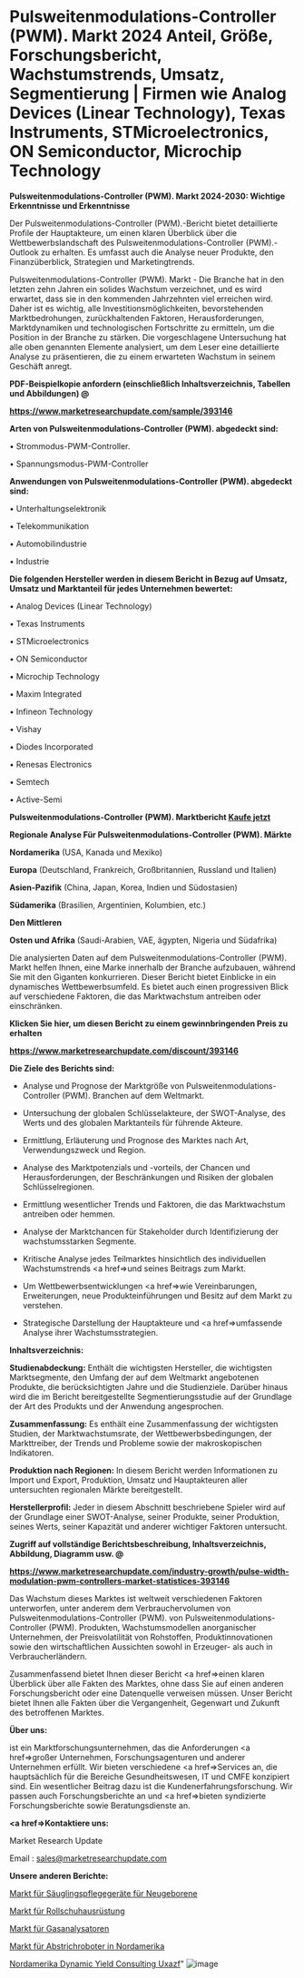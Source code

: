 # Pulsweitenmodulations-Controller (PWM). Markt 2024 Anteil, Größe, Forschungsbericht, Wachstumstrends, Umsatz, Segmentierung | Firmen wie Analog Devices (Linear Technology), Texas Instruments, STMicroelectronics, ON Semiconductor, Microchip Technology

<strong>Pulsweitenmodulations-Controller (PWM). Markt 2024-2030: Wichtige Erkenntnisse und Erkenntnisse</strong>

Der Pulsweitenmodulations-Controller (PWM).-Bericht bietet detaillierte Profile der Hauptakteure, um einen klaren Überblick über die Wettbewerbslandschaft des Pulsweitenmodulations-Controller (PWM).-Outlook zu erhalten. Es umfasst auch die Analyse neuer Produkte, den Finanzüberblick, Strategien und Marketingtrends.

Pulsweitenmodulations-Controller (PWM). Markt - Die Branche hat in den letzten zehn Jahren ein solides Wachstum verzeichnet, und es wird erwartet, dass sie in den kommenden Jahrzehnten viel erreichen wird. Daher ist es wichtig, alle Investitionsmöglichkeiten, bevorstehenden Marktbedrohungen, zurückhaltenden Faktoren, Herausforderungen, Marktdynamiken und technologischen Fortschritte zu ermitteln, um die Position in der Branche zu stärken. Die vorgeschlagene Untersuchung hat alle oben genannten Elemente analysiert, um dem Leser eine detaillierte Analyse zu präsentieren, die zu einem erwarteten Wachstum in seinem Geschäft anregt.



<strong><b>PDF-Beispielkopie anfordern (einschließlich Inhaltsverzeichnis, Tabellen und Abbildungen) @ </b></strong>

<strong><a href=https://www.marketresearchupdate.com/sample/393146>

<strong>https://www.marketresearchupdate.com/sample/393146</u></a></strong></strong>



<strong>Arten von Pulsweitenmodulations-Controller (PWM). abgedeckt sind:</strong>

• Strommodus-PWM-Controller.

• Spannungsmodus-PWM-Controller



<strong>Anwendungen von Pulsweitenmodulations-Controller (PWM). abgedeckt sind:</strong>

• Unterhaltungselektronik

• Telekommunikation

• Automobilindustrie

• Industrie



<strong>Die folgenden Hersteller werden in diesem Bericht in Bezug auf Umsatz, Umsatz und Marktanteil für jedes Unternehmen bewertet:</strong>

• Analog Devices (Linear Technology)

• Texas Instruments

• STMicroelectronics

• ON Semiconductor

• Microchip Technology

• Maxim Integrated

• Infineon Technology

• Vishay

• Diodes Incorporated

• Renesas Electronics

• Semtech

• Active-Semi



<strong>Pulsweitenmodulations-Controller (PWM). Marktbericht <a href=https://www.marketresearchupdate.com/buynow/393146>Kaufe jetzt</a></strong>



<strong>Regionale Analyse Für Pulsweitenmodulations-Controller (PWM). Märkte</strong>



<strong>Nordamerika</strong> (USA, Kanada und Mexiko)



<strong>Europa</strong> (Deutschland, Frankreich, Großbritannien, Russland und Italien)



<strong>Asien-Pazifik</strong> (China, Japan, Korea, Indien und Südostasien)



<strong>Südamerika</strong> (Brasilien, Argentinien, Kolumbien, etc.)



<strong>Den Mittleren</strong> 

<strong>Osten und Afrika</strong> (Saudi-Arabien, VAE, ägypten, Nigeria und Südafrika)

Die analysierten Daten auf dem Pulsweitenmodulations-Controller (PWM). Markt helfen Ihnen, eine Marke innerhalb der Branche aufzubauen, während Sie mit den Giganten konkurrieren. Dieser Bericht bietet Einblicke in ein dynamisches Wettbewerbsumfeld. Es bietet auch einen progressiven Blick auf verschiedene Faktoren, die das Marktwachstum antreiben oder einschränken.



<strong>Klicken Sie hier, um diesen Bericht zu einem gewinnbringenden Preis zu erhalten
</strong>

<strong><a href=https://www.marketresearchupdate.com/discount/393146>https://www.marketresearchupdate.com/discount/393146</b></u></strong></a>



<strong>Die Ziele des Berichts sind:</strong>

- Analyse und Prognose der Marktgröße von Pulsweitenmodulations-Controller (PWM). Branchen auf dem Weltmarkt.

- Untersuchung der globalen Schlüsselakteure, der SWOT-Analyse, des Werts und des globalen Marktanteils für führende Akteure.

- Ermittlung, Erläuterung und Prognose des Marktes nach Art, Verwendungszweck und Region.

- Analyse des Marktpotenzials und -vorteils, der Chancen und Herausforderungen, der Beschränkungen und Risiken der globalen Schlüsselregionen.

- Ermittlung wesentlicher Trends und Faktoren, die das Marktwachstum antreiben oder hemmen.

- Analyse der Marktchancen für Stakeholder durch Identifizierung der wachstumsstarken Segmente.

- Kritische Analyse jedes Teilmarktes hinsichtlich des individuellen Wachstumstrends <a href=>und</a> seines Beitrags zum Markt.

- Um Wettbewerbsentwicklungen <a href=>wie</a> Vereinbarungen, Erweiterungen, neue Produkteinführungen und Besitz auf dem Markt zu verstehen.

- Strategische Darstellung der Hauptakteure und <a href=>umfas</a>sende Analyse ihrer Wachstumsstrategien.



<strong>Inhaltsverzeichnis:</strong>



<strong>Studienabdeckung:</strong> Enthält die wichtigsten Hersteller, die wichtigsten Marktsegmente, den Umfang der auf dem Weltmarkt angebotenen Produkte, die berücksichtigten Jahre und die Studienziele. Darüber hinaus wird die im Bericht bereitgestellte Segmentierungsstudie auf der Grundlage der Art des Produkts und der Anwendung angesprochen.



<strong>Zusammenfassung:</strong> Es enthält eine Zusammenfassung der wichtigsten Studien, der Marktwachstumsrate, der Wettbewerbsbedingungen, der Markttreiber, der Trends und Probleme sowie der makroskopischen Indikatoren.



<strong>Produktion nach Regionen:</strong> In diesem Bericht werden Informationen zu Import und Export, Produktion, Umsatz und Hauptakteuren aller untersuchten regionalen Märkte bereitgestellt.



<strong>Herstellerprofil:</strong> Jeder in diesem Abschnitt beschriebene Spieler wird auf der Grundlage einer SWOT-Analyse, seiner Produkte, seiner Produktion, seines Werts, seiner Kapazität und anderer wichtiger Faktoren untersucht.



<strong><b>Zugriff auf vollständige Berichtsbeschreibung, Inhaltsverzeichnis, Abbildung, Diagramm usw. @ </b></strong>

<strong><a href=https://www.marketresearchupdate.com/industry-growth/pulse-width-modulation-pwm-controllers-market-statistices-393146>https://www.marketresearchupdate.com/industry-growth/pulse-width-modulation-pwm-controllers-market-statistices-393146</a></strong>

Das Wachstum dieses Marktes ist weltweit verschiedenen Faktoren unterworfen, unter anderem dem Verbrauchervolumen von Pulsweitenmodulations-Controller (PWM). von Pulsweitenmodulations-Controller (PWM). Produkten, Wachstumsmodellen anorganischer Unternehmen, der Preisvolatilität von Rohstoffen, Produktinnovationen sowie den wirtschaftlichen Aussichten sowohl in Erzeuger- als auch in Verbraucherländern.

Zusammenfassend bietet Ihnen dieser Bericht <a href=>einen</a> klaren Überblick über alle Fakten des Marktes, ohne dass Sie auf einen anderen Forschungsbericht oder eine Datenquelle verweisen müssen. Unser Bericht bietet Ihnen alle Fakten über die Vergangenheit, Gegenwart und Zukunft des betroffenen Marktes.



<strong>Über uns:</strong>

 ist ein Marktforschungsunternehmen, das die Anforderungen <a href=>großer</a> Unternehmen, Forschungsagenturen und anderer Unternehmen erfüllt. Wir bieten verschiedene <a href=>Services</a> an, die hauptsächlich für die Bereiche Gesundheitswesen, IT und CMFE konzipiert sind. Ein wesentlicher Beitrag dazu ist die Kundenerfahrungsforschung. Wir passen auch Forschungsberichte an und <a href=>bieten</a> syndizierte Forschungsberichte sowie Beratungsdienste an.



<strong><a href=>Kontaktiere uns:</a></strong>

Market Research Update

Email : sales@marketresearchupdate.com



<strong>Unsere anderen Berichte:</strong>

<a href=https://www.linkedin.com/pulse/neonatal-infant-care-equipment-market-opportunities>Markt für Säuglingspflegegeräte für Neugeborene</a>

<a href=https://www.linkedin.com/pulse/roller-skates-equipment-market-report-2023-top>Markt für Rollschuhausrüstung</a>

<a href=https://www.linkedin.com/pulse/gas-analyzers-market-outlooks-2023-size-players>Markt für Gasanalysatoren</a>

<a href=https://www.linkedin.com/pulse/north-america-swab-robots-market-2023-challenges>Markt für Abstrichroboter in Nordamerika</a>

<a href=https://www.linkedin.com/pulse/north-america-dynamic-yield-consulting-uxazf/>Nordamerika Dynamic Yield Consulting Uxazf</a>"
![image](https://github.com/Gayatrikarjule/Market-Analysis-360/assets/97346546/0a9f11db-1aed-44a4-8d91-ea9929fc9f62)
